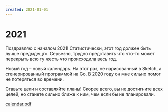 ```yaml
---
created: 2021-01-01
---
```


# 2021

Поздравляю с началом 2021!
Статистически, этот год должен быть лучше предыдещго. Серьезно, трудно представить что что-то может перекрыть всю ту жесть что происходила весь год.

Новый год – новый календарь.
На этот раз, не нарисованный в Sketch, а сгенерированный программой на Go. 
В 2020 году он мне сильно помог не потеряться во времени.

Ставьте цели и составляйте планы! Скорее всего, вы не достигните всех целей, но станете сильно ближе к ним, чем если бы не планировали.

<a href="calndar.pdf">calendar.pdf</a>
